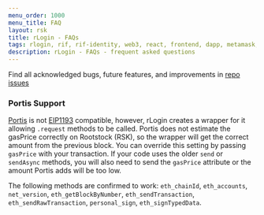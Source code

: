 ```yaml
---
menu_order: 1000
menu_title: FAQ
layout: rsk
title: rLogin - FAQs
tags: rlogin, rif, rif-identity, web3, react, frontend, dapp, metamask, ledger, trezor, dcent, liquality, portis
description: rLogin - FAQs - frequent asked questions
---
```


Find all acknowledged bugs, future features, and improvements in [repo issues](http://github.com/rsksmart/rLogin/issues)

### Portis Support

[Portis](https://portis.io) is not [EIP1193](https://github.com/ethereum/EIPs/blob/master/EIPS/eip-1193.md) compatible, however, rLogin creates a wrapper for it allowing `.request` methods to be called. Portis does not estimate the gasPrice correctly on Rootstock (RSK), so the wrapper will get the correct amount from the previous block. You can override this setting by passing `gasPrice` with your transaction. If your code uses the older `send` or `sendAsync` methods, you will also need to send the `gasPrice` attribute or the amount Portis adds will be too low.

The following methods are confirmed to work: `eth_chainId`, `eth_accounts`, `net_version`, `eth_getBlockByNumber`, `eth_sendTransaction`, `eth_sendRawTransaction`, `personal_sign`, `eth_signTypedData`.

